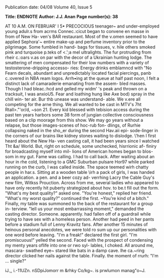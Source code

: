 Publication date: 04/08
Volume 40, Issue 5

**Title: ENDNOTE**
**Author:  J.J. Anan**
**Page number(s): 38**

AT 10 A.M. ON FEBRUAR\' I 5• PRECOCIOUS 
teenager~ and under-employed young 
adulr.s from acrms Connec.:cicut began to 
convene en masse in from of New Ha-
ven's BAR restaurant. Most of the v.omen 
seemed to have applied Sephora'~ entire 
make-up and perfume inventory prior to 
the pilgrimage. Some fumbled in hand-
bags for tissues, v. hile others smoked pink 
and turquoise p.teks of <.';a mel ultralights. 
The fur protruding from rheir c.:oars v.as 
on par with the decor of a Ukrainian 
hunting lodge. The smattering of men 
compensated for their low numbers with 
a variety of testosterone-dripping accesso-
ries: Energy drinks emblamncd with "No 
Fearn decals, abundant and unpredictably 
located facial piercings, panb c.:overed in 
NBA ream logos. Arrh•ing at the queue 
at half past noon, I felt a distinct lack of 
camaraderie emanating from the assem-
bled masses. Though I had bleac.:hcd and 
gelled my widm' 's peak and thrown on a 
tracksuit, I was anxioU5. Fear and loathing 
hung like Axe bod) spray in the chill win-
ter air. Bur thb unease was understand-
able. We v.ere all competing for the arne 
thing. We all wanted to be cast in MTV's 
7ht Rtall>."'or/d, ~son 21. 
Every kid blessed with tebision access 
during the past ten years harbors some 
38 
form of jungian collective consciousness 
based on a clip moorage from this show. 
We may go years without a relapse, but 
those images-scenes of hoc-rub fon-
dlings, of Rurhie collapsing naked in the 
sho,,er during the second Hav.aii epi-
sode-linger in the corners of our brains 
like kidney stones waiting to dislodge. 
\\'hen I first heard about the New Ha-
ven casting call, it had been years since 
I watched Tht &a/ World. But, right on 
schedule, some unchecked, hisrrionic af-
finiry for broadcasting myself into mil-
lions of American homes began to blos-
som in my gut. Fame was calling. I had to 
call back. 
After waiting about an hour in rhe cold, 
listening to a GMC Suburban pulsare 
Hor97 while parked running on the curb, 
I was called inside. The space teemed wirh 
chatty people in har.s. Sitting at a wooden 
table \\irh a pack of girls, I was handed 
an application. a pen. and a beer cozy ad-
verrhing Lacry the Cable Guy's new film, 
Witkss Prouction. Across from me, several 
ladies who appeared to have only recently 
hit puberty strategized about hov. to be.t 
fill out the form. 
"What's my best quality?" asked one. 
"You're honest," replied her friend. 
"What's my worst quality?" continued 
the first. 
~You're kind of a bitch." 
Finally, my table was summoned to 
the back of the restaurant for a group in-
terview. "lell us your most embarrassing 
moment," demanded the casting director. 
Someone. apparently. had fallen off of a 
guardrail while trying to have sex with a 
homeless person. Another had peed in 
her pants before a stadium full of Lenny 
Kravitz fans. After another 15 minutes 
of heinous personal anecdotes, we were 
told ro sum up our personalities with one 
word before leaving. 
"I'm a freak!" declared the first girl. 
"I'm promiscuous!" yelled the second. 
Faced with the prospect of condensing 
my menty years oflife into one or rwo syl-
lables, I choked. All around me, mascara-
swathed eye~ stared like bats in a damp 
cave. lhe ca.~ring director clicked her nails 
against the table. Finally. the moment of 
rrurh: "l'm ... single?" 

iJ.,, i.-11UZn. nSDpiJomorr m &rhky Co/kg~. is 
prwlumon manag"o~J.